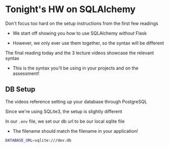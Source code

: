 # Tonight's HW on SQLAlchemy

Don't focus too hard on the setup instructions from the first few readings

- We start off showing you how to use SQLAlchemy _without_ Flask

- However, we only ever use them together, so the syntax will be different

The final reading today and the 3 lecture videos showcase the relevant syntax

- This is the syntax you'll be using in your projects and on the assessment!

## DB Setup

The videos reference setting up your database through PostgreSQL

Since we're using SQLite3, the setup is slightly different

In our `.env` file, we set our db url to be our local sqlite file

- The filename should match the filename in your application!

```zsh
DATABASE_URL=sqlite:///dev.db
```
